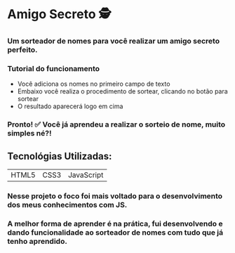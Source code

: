 <h1>Amigo Secreto 🕵️</h1>

### Um sorteador de nomes para você realizar um amigo secreto perfeito.

### Tutorial do funcionamento

+ Você adiciona os nomes no primeiro campo de texto
+ Embaixo você realiza o procedimento de sortear, clicando no botão para sortear
+ O resultado aparecerá logo em cima

### Pronto! ✅ Você já aprendeu a realizar o sorteio de nome, muito simples né?!

## Tecnológias Utilizadas:

<table>
  <tr>
    <td>HTML5</td>
    <td>CSS3</td>
    <td>JavaScript</td>
  </tr>
</table>

### Nesse projeto o foco foi mais voltado para o desenvolvimento dos meus conhecimentos com JS. 
### A melhor forma de aprender é na prática, fui desenvolvendo e dando funcionalidade ao sorteador de nomes com tudo que já tenho aprendido.
